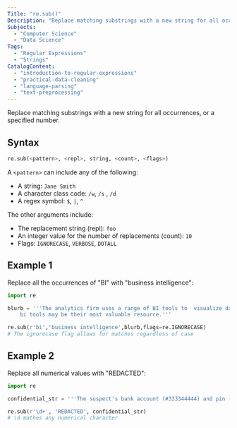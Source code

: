 ```yaml
---
Title: "re.sub()"
Description: "Replace matching substrings with a new string for all occurrences, or a specified number. "
Subjects:
  - "Computer Science"
  - "Data Science"
Tags:
  - "Regular Expressions"
  - "Strings"
CatalogContent:
  - "introduction-to-regular-expressions"
  - "practical-data-cleaning"
  - "language-parsing"
  - "text-preprocessing"
---
```




Replace matching substrings with a new string for all occurrences, or a specified number. 

## Syntax

```py
re.sub(<pattern>, <repl>, string, <count>, <flags>)
```

A `<pattern>` can include any of the following:

- A string: `Jane Smith` 
- A character class code: `/w`, `/s` , `/d`
- A regex symbol: `$`,  `|`,  `^`

The other arguments include:

- The replacement string (repl): `foo` 
- An integer value for the number of replacements (count): `10`
- Flags: `IGNORECASE`,  `VERBOSE`,  `DOTALL`

## Example 1

Replace all the occurrences of "BI" with "business intelligence":

```py
import re

blurb = '''The analytics firm uses a range of BI tools to  visualize data. Their internal data science team suggests 
    bi tools may be their most valuable resource.'''

re.sub(r'bi','business intelligence',blurb,flags=re.IGNORECASE)
# The ignorecase flag allows for matches regardless of case  
```

## Example 2

Replace all numerical values with "REDACTED":

```py
import re

confidential_str = '''The suspect's bank account (#333344444) and pin (#9999) were found in his cell'''

re.sub(r'\d+', 'REDACTED', confidential_str)
# \d mathes any numerical character 
```
